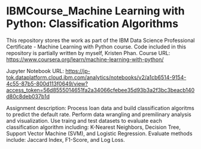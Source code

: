# IBMCourse_Machine Learning with Python: Classification Algorithms
This repository stores the work as part of the IBM Data Science Professional Certificate - Machine Learning with Python course. Code included in this repository is partially written by myself, Kristen Phan. Course URL: https://www.coursera.org/learn/machine-learning-with-python/

Jupyter Notebook URL: https://jp-tok.dataplatform.cloud.ibm.com/analytics/notebooks/v2/a1cb6514-9154-4c55-87b5-800d113f0649/view?access_token=56d8555014651fa2a34066cfebee35d93b3a2f3bc3beacb140d80c8deb037b1d

Assignment description: Process loan data and build classification algoritms to predict the default rate. Perform data wrangling and premilinary analysis and visualization. Use traing and test datasets to evaluate each classification algorithm including: K-Nearest Neighbors, Decision Tree, Support Vector Machine (SVM), and Logistic Regression. Evaluate methods include: Jaccard Index, F1-Score, and Log Loss.  

